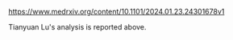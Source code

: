 https://www.medrxiv.org/content/10.1101/2024.01.23.24301678v1

Tianyuan Lu's analysis is reported above.


